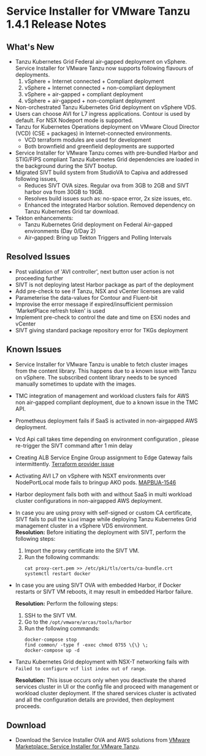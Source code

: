 # Service Installer for VMware Tanzu 1.4.1 Release Notes

## What's New

- Tanzu Kubernetes Grid Federal air-gapped deployment on vSphere. Service Installer for VMware Tanzu now supports following flavours of deployments.
  1. vSphere + Internet connected + Compliant deployment
  2. vSphere + Internet connected + non-compliant deployment
  3. vSphere + air-gapped + compliant deployment
  4. vSphere + air-gapped + non-compliant deployment
- Non-orchestrated Tanzu Kubernetes Grid deployment on vSphere VDS.
- Users can choose AVI for L7 ingress applications. Contour is used by default. For NSX Nodeport mode is supported.
- Tanzu for Kubernetes Operations deployment on VMware Cloud Director (VCD) (CSE + packages) in Internet-connected environments.
  - VCD terraform modules are used for development
  - Both brownfield and greenfield deployments are supported
- Service Installer for VMware Tanzu comes with pre-bundled Harbor and STIG/FIPS compliant Tanzu Kubernetes Grid dependencies are loaded in the background during the SIVT bootup.
- Migrated SIVT build system from StudioVA to Capiva and addressed following issues, 
  - Reduces SIVT OVA sizes. Regular ova from 3GB to 2GB and SIVT harbor ova from 30GB to 19GB. 
  - Resolves build issues such as: no-space error, 2x size issues, etc. 
  - Enhanced the integrated Harbor solution. Removed dependency on Tanzu Kubernetes Grid tar download. 
- Tekton enhancements: 
  - Tanzu Kubernetes Grid deployment on Federal Air-gapped environments (Day 0/Day 2)
  - Air-gapped: Bring up Tekton Triggers and Polling Intervals

## Resolved Issues

- Post validation of 'AVI controller', next button user action is not proceeding further 
- SIVT is not deploying latest Harbor package as part of the deployment
- Add pre-check to see if Tanzu, NSX and vCenter licenses are valid
- Parameterise the data-values for Contour and Fluent-bit
- Improvise the error message if expired/insufficient permission 'MarketPlace refresh token' is used
- Implement pre-check to control the date and time on ESXi nodes and vCenter
- SIVT giving standard package repository error for TKGs deployment

## Known Issues

- Service Installer for VMware Tanzu is unable to fetch cluster images from the content library. This happens due to a known issue with Tanzu on vSphere. The subscribed content library needs to be synced manually sometimes to update with the images.
- TMC integration of management and workload clusters fails for AWS non air-gapped compliant deployment, due to a known issue in the TMC API.
- Prometheus deployment fails if SaaS is activated in non-airgapped AWS deployment.
- Vcd Api call takes time depending on environment configuration , please re-trigger  the SIVT command after 1 min delay  
- Creating ALB Service Engine Group assignment to Edge Gateway fails intermittently. [Terraform provider issue](https://github.com/vmware/terraform-provider-vcd/issues/923)
- Activating AVI L7 on vSphere with NSXT environments over NodePortLocal mode fails to bringup AKO pods. [MAPBUA-1546](https://jira.eng.vmware.com/browse/MAPBUA-1546)
- Harbor deployment fails both with and without SaaS in multi workload cluster configurations in non-airgapped AWS deployment.
- In case you are using proxy with self-signed or custom CA certificate, SIVT fails to pull the `kind` image while deploying Tanzu Kubernetes Grid management cluster in a vSphere VDS environment.</br>
  **Resolution:** Before initiating the deployment with SIVT, perform the following steps:

  1. Import the proxy certificate into the SIVT VM.
  1. Run the following commands:
      ```
      cat proxy-cert.pem >> /etc/pki/tls/certs/ca-bundle.crt
      systemctl restart docker
      ```
- In case you are using SIVT OVA with embedded Harbor, if Docker restarts or SIVT VM reboots, it may result in embedded Harbor failure. 

  **Resolution:** Perform the following steps:

  1. SSH to the SIVT VM.
  2. Go to the `/opt/vmware/arcas/tools/harbor`
  3. Run the following commands:
      ```
      docker-compose stop
      find common/ -type f -exec chmod 0755 \{\} \;
      docker-compose up -d
      ```
- Tanzu Kubernetes Grid deployment with NSX-T networking fails with `Failed to configure vcf list index out of range`.

  **Resolution:** This issue occurs only when you deactivate the shared services cluster in UI or the config file and proceed with management or workload cluster deployment.
  If the shared services cluster is activated and all the configuration details are provided, then deployment proceeds.

## Download

- Download the Service Installer OVA and AWS solutions from [VMware Marketplace: Service Installer for VMware Tanzu](https://marketplace.cloud.vmware.com/services/details/service-installer-for-vmware-tanzu-1?slug=true).
